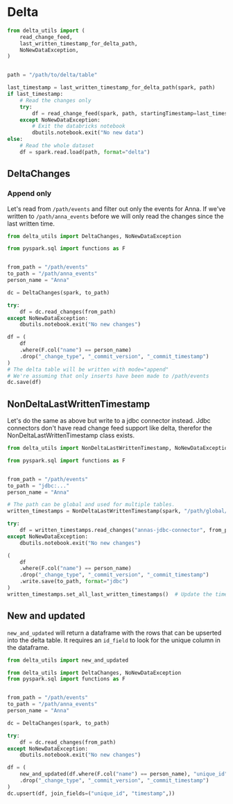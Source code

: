# Delta

```python
from delta_utils import (
    read_change_feed,
    last_written_timestamp_for_delta_path,
    NoNewDataException,
)


path = "/path/to/delta/table"

last_timestamp = last_written_timestamp_for_delta_path(spark, path)
if last_timestamp:
    # Read the changes only
    try:
        df = read_change_feed(spark, path, startingTimestamp=last_timestamp)
    except NoNewDataException:
        # Exit the databricks notebook
        dbutils.notebook.exit("No new data")
else:
    # Read the whole dataset
    df = spark.read.load(path, format="delta")
```

## DeltaChanges

### Append only

Let's read from `/path/events` and filter out only the events for Anna.
If we've written to `/path/anna_events` before we will only read the changes since the last written time.

```python
from delta_utils import DeltaChanges, NoNewDataException

from pyspark.sql import functions as F


from_path = "/path/events"
to_path = "/path/anna_events"
person_name = "Anna"

dc = DeltaChanges(spark, to_path)

try:
    df = dc.read_changes(from_path)
except NoNewDataException:
    dbutils.notebook.exit("No new changes")

df = (
    df
    .where(F.col("name") == person_name)
    .drop("_change_type", "_commit_version", "_commit_timestamp")
)
# The delta table will be written with mode="append"
# We're assuming that only inserts have been made to /path/events
dc.save(df)
```

## NonDeltaLastWrittenTimestamp

Let's do the same as above but write to a jdbc connector instead.
Jdbc connectors don't have read change feed support like delta, therefor the NonDeltaLastWrittenTimestamp class exists.

```python
from delta_utils import NonDeltaLastWrittenTimestamp, NoNewDataException

from pyspark.sql import functions as F


from_path = "/path/events"
to_path = "jdbc:..."
person_name = "Anna"

# The path can be global and used for multiple tables.
written_timestamps = NonDeltaLastWrittenTimestamp(spark, "/path/global/")

try:
    df = written_timestamps.read_changes("annas-jdbc-connector", from_path)
except NoNewDataException:
    dbutils.notebook.exit("No new changes")

(
    df
    .where(F.col("name") == person_name)
    .drop("_change_type", "_commit_version", "_commit_timestamp")
    .write.save(to_path, format="jdbc")
)
written_timestamps.set_all_last_written_timestamps()  # Update the timestamps
```

## New and updated

`new_and_updated` will return a dataframe with the rows that can be upserted into the delta table.
It requires an `id_field` to look for the unique column in the dataframe.

```python
from delta_utils import new_and_updated

from delta_utils import DeltaChanges, NoNewDataException
from pyspark.sql import functions as F


from_path = "/path/events"
to_path = "/path/anna_events"
person_name = "Anna"

dc = DeltaChanges(spark, to_path)

try:
    df = dc.read_changes(from_path)
except NoNewDataException:
    dbutils.notebook.exit("No new changes")

df = (
    new_and_updated(df.where(F.col("name") == person_name), "unique_id")
    .drop("_change_type", "_commit_version", "_commit_timestamp")
)
dc.upsert(df, join_fields=("unique_id", "timestamp",))
```
